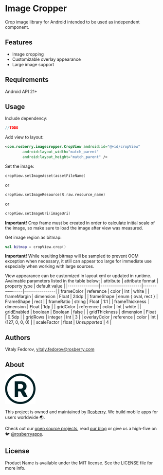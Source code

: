 # Image Cropper
Crop image library for Android intended to be used as independent component.

## Features
* Image cropping
* Customizable overlay appearance
* Large image support

## Requirements
Android API 21+

## Usage
Include dependency:
```groovy
//TODO
```

Add view to layout:
```xml
<com.rosberry.imagecropper.CropView android:id="@+id/cropView"
        android:layout_width="match_parent"
        android:layout_height="match_parent" />
```

Set the image:
```kotlin
cropView.setImageAsset(assetFileName)
```
or
```kotlin
cropView.setImageResource(R.raw.resource_name)
```
or
```kotlin
cropView.setImageUri(imageUri)
```
**Important!** Crop frame must be created in order to calculate initial scale of the image,
so make sure to load the image after view was measured.

Get image region as bitmap:
```kotlin
val bitmap = cropView.crop()
```
**Important!** While resulting bitmap will be sampled to prevent OOM exception when necessary,
it still can appear too large for immediate use especially when working with large sources.

View appearance can be customized in layout xml or updated in runtime.
Avaimable parameters listed in the table below:
| attribute      | attribute format    | property type  | default value  |
|----------------|---------------------|----------------|----------------|
| frameColor     | reference \| color  | Int            | white          |
| frameMargin    | dimension           | Float          | 24dp           |
| frameShape     | enum { oval, rect } | FrameShape     | rect           |
| frameRatio     | string              | Float          | 1:1            |
| frameThickness | dimension           | Float          | 1dp            |
| gridColor      | reference \| color  | Int            | white          |
| gridEnabled    | boolean             | Boolean        | false          |
| gridThickness  | dimension           | Float          | 0.5dp          |
| gridRows       | integer             | Int            | 3              |
| overlayColor   | reference \| color  | Int            | (127, 0, 0, 0) |
| scaleFactor    | float               | _Unsupported_  | 4              |

## Authors
Vitaly Fedorov, vitaly.fedorov@rosberry.com

## About

<img src="https://github.com/rosberry/Foundation/blob/master/Assets/full_logo.png?raw=true" height="100" />

This project is owned and maintained by [Rosberry](http://rosberry.com). We build mobile apps for users worldwide 🌏.

Check out our [open source projects](https://github.com/rosberry), read [our blog](https://medium.com/@Rosberry) or give us a high-five on 🐦 [@rosberryapps](http://twitter.com/RosberryApps).

## License

Product Name is available under the MIT license. See the LICENSE file for more info.
